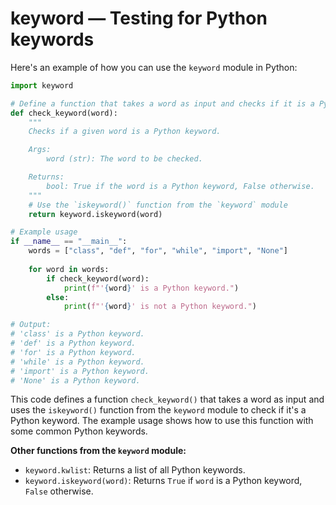 # keyword — Testing for Python keywords

Here's an example of how you can use the `keyword` module in Python:

```python
import keyword

# Define a function that takes a word as input and checks if it is a Python keyword
def check_keyword(word):
    """
    Checks if a given word is a Python keyword.

    Args:
        word (str): The word to be checked.

    Returns:
        bool: True if the word is a Python keyword, False otherwise.
    """
    # Use the `iskeyword()` function from the `keyword` module
    return keyword.iskeyword(word)

# Example usage
if __name__ == "__main__":
    words = ["class", "def", "for", "while", "import", "None"]
    
    for word in words:
        if check_keyword(word):
            print(f"'{word}' is a Python keyword.")
        else:
            print(f"'{word}' is not a Python keyword.")

# Output:
# 'class' is a Python keyword.
# 'def' is a Python keyword.
# 'for' is a Python keyword.
# 'while' is a Python keyword.
# 'import' is a Python keyword.
# 'None' is a Python keyword.
```

This code defines a function `check_keyword()` that takes a word as input and uses the `iskeyword()` function from the `keyword` module to check if it's a Python keyword. The example usage shows how to use this function with some common Python keywords.

**Other functions from the `keyword` module:**

- `keyword.kwlist`: Returns a list of all Python keywords.
- `keyword.iskeyword(word)`: Returns `True` if `word` is a Python keyword, `False` otherwise.
